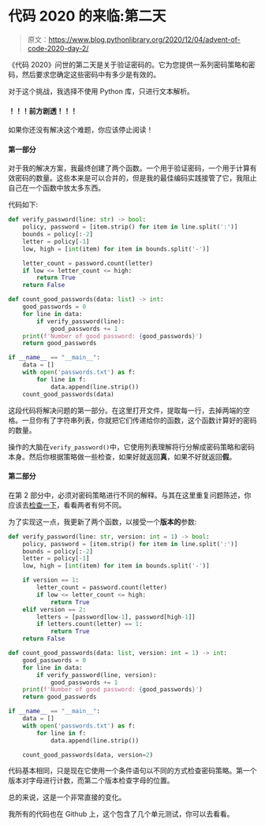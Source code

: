 # 代码 2020 的来临:第二天

> 原文：<https://www.blog.pythonlibrary.org/2020/12/04/advent-of-code-2020-day-2/>

《代码 2020》问世的第二天是关于验证密码的。它为您提供一系列密码策略和密码，然后要求您确定这些密码中有多少是有效的。

对于这个挑战，我选择不使用 Python 库，只进行文本解析。

#### ！！！前方剧透！！！

如果你还没有解决这个难题，你应该停止阅读！

#### 第一部分

对于我的解决方案，我最终创建了两个函数。一个用于验证密码，一个用于计算有效密码的数量。这些本来是可以合并的，但是我的最佳编码实践接管了它，我阻止自己在一个函数中放太多东西。

代码如下:

```py
def verify_password(line: str) -> bool:
    policy, password = [item.strip() for item in line.split(':')]
    bounds = policy[:-2]
    letter = policy[-1]
    low, high = [int(item) for item in bounds.split('-')]

    letter_count = password.count(letter)
    if low <= letter_count <= high:
        return True
    return False

def count_good_passwords(data: list) -> int:
    good_passwords = 0
    for line in data:
        if verify_password(line):
            good_passwords += 1
    print(f'Number of good password: {good_passwords}')
    return good_passwords

if __name__ == "__main__":
    data = []
    with open('passwords.txt') as f:
        for line in f:
            data.append(line.strip())
    count_good_passwords(data)
```

这段代码将解决问题的第一部分。在这里打开文件，提取每一行，去掉两端的空格。一旦你有了字符串列表，你就把它们传递给你的函数，这个函数计算好的密码的数量。

操作的大脑在`verify_password()`中，它使用列表理解将行分解成密码策略和密码本身。然后你根据策略做一些检查，如果好就返回**真**，如果不好就返回**假**。

#### 第二部分

在第 2 部分中，必须对密码策略进行不同的解释。与其在这里重复问题陈述，你应该去[检查一下](https://adventofcode.com/2020/day/2)，看看两者有何不同。

为了实现这一点，我更新了两个函数，以接受一个**版本的**参数:

```py
def verify_password(line: str, version: int = 1) -> bool:
    policy, password = [item.strip() for item in line.split(':')]
    bounds = policy[:-2]
    letter = policy[-1]
    low, high = [int(item) for item in bounds.split('-')]

    if version == 1:
        letter_count = password.count(letter)
        if low <= letter_count <= high:
            return True
    elif version == 2:
        letters = [password[low-1], password[high-1]]
        if letters.count(letter) == 1:
            return True
    return False

def count_good_passwords(data: list, version: int = 1) -> int:
    good_passwords = 0
    for line in data:
        if verify_password(line, version):
            good_passwords += 1
    print(f'Number of good password: {good_passwords}')
    return good_passwords

if __name__ == "__main__":
    data = []
    with open('passwords.txt') as f:
        for line in f:
            data.append(line.strip())

    count_good_passwords(data, version=2)
```

代码基本相同，只是现在它使用一个条件语句以不同的方式检查密码策略。第一个版本对字母进行计数，而第二个版本检查字母的位置。

总的来说，这是一个非常直接的变化。

我所有的代码也在 Github 上，这个包含了几个单元测试，你可以去看看。